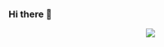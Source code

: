 ### Hi there 👋

<p align="center"> 
  <img src="https://capsule-render.vercel.app/api?text=HeyVšichni!🕹️&animation=fadeIn&type=waving&color=gradient&height=100"/> 
</p>
